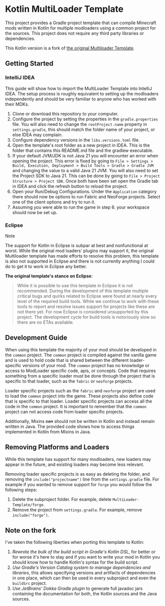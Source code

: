 # Kotlin MultiLoader Template

This project provides a Gradle project template that can compile Minecraft mods
written in Kotlin for multiple modloaders using a common project for the sources.
This project does not require any third party libraries or dependencies.

This Kotlin version is a fork of [the original Multiloader Template](https://github.com/jaredlll08/MultiLoader-Template).

## Getting Started

### IntelliJ IDEA
This guide will show how to import the MultiLoader Template into IntelliJ IDEA.
The setup process is roughly equivalent to setting up the modloaders independently
and should be very familiar to anyone who has worked with their MDKs.

1. Clone or download this repository to your computer.
2. Configure the project by setting the properties in the `gradle.properties` file.
   You will also need to change the `rootProject.name`  property in `settings.gradle`,
   this should match the folder name of your project, or else IDEA may complain.
3. Configure dependency versions in the `libs.versions.toml` file.
4. Open the template's root folder as a new project in IDEA.
   This is the folder that contains this README.md file and the gradlew executable.
5. If your default JVM/JDK is not Java 21 you will encounter an error when opening the project.
   This error is fixed by going to `File > Settings > Build, Execution, Deployment > Build Tools > Gradle > Gradle JVM`
   and changing the value to a valid Java 21 JVM.
   You will also need to set the Project SDK to Java 21.
   This can be done by going to `File > Project Structure > Project SDK`.
   Once both have been set open the Gradle tab in IDEA and click the refresh button to reload the project.
6. Open your Run/Debug Configurations. Under the `Application` category there should now be options to run Fabric and NeoForge projects. Select one of the client options and try to run it.
7. Assuming you were able to run the game in step 6. your workspace should now be set up.

### Eclipse

> [!NOTE]
> The support for Kotlin in Eclipse is subpar at best and nonfunctional at worst.
> While the original mod loaders' plugins may support it, the original Multiloader template
> has made efforts to resolve this problem, this template is also not supported in Eclipse
> and there is not currently anything I could do to get it to work in Eclipse any better.

**The original template's stance on Eclipse**:
> While it is possible to use this template in Eclipse it is not recommended.
> During the development of this template multiple critical bugs and quirks
> related to Eclipse were found at nearly every level of the required build tools.
> While we continue to work with these tools to report and resolve issues support
> for projects like these are not there yet. For now Eclipse is considered unsupported
> by this project. The development cycle for build tools is notoriously slow so there
> are no ETAs available.

## Development Guide
When using this template the majority of your mod should be developed
in the `common` project. The `common` project is compiled against the
vanilla game and is used to hold code that is shared between the different
loader-specific versions of your mod. The `common` project has no knowledge
or access to ModLoader specific code, apis, or concepts.
Code that requires something from a specific loader must be done through
the project that is specific to that loader, such as the `fabric` or `neoforge` projects.

Loader specific projects such as the `fabric` and `neoforge` project
are used to load the `common` project into the game. These projects
also define code that is specific to that loader.
Loader specific projects can access all the code in the `common` project.
It is important to remember that the `common` project can not access code
from loader specific projects.

Additionally, Mixins ~~can~~ should not be written in Kotlin and instead
remain written in Java.
The provided code shows how to access things implemented in Kotlin from Mixins in Java.

## Removing Platforms and Loaders
While this template has support for many modloaders, new loaders may appear in the future, and existing loaders may become less relevant.

Removing loader specific projects is as easy as deleting the folder, and removing the `include("projectname")` line from the `settings.gradle` file.
For example if you wanted to remove support for `forge` you would follow the following steps:

1. Delete the subproject folder. For example, delete `MultiLoader-Template/forge`.
2. Remove the project from `settings.gradle`. For example, remove `include("forge")`. 

## Note on the fork

I've taken the following liberties when porting this template to Kotlin:
1. *Rewrote the bulk of the build script in Gradle's Kotlin DSL*, for better or for
   worse it's here to stay and if you want to write your mod in Kotlin you should
   know how to handle Kotlin's syntax for the build script.
2. *Use Gradle's Version Catalog system to manage dependencies and libraries*, this allows
   specifying versions and artifacts of dependencies in one place, which can then be
   used in every subproject and even the `buildSrc` project.
3. *Use JetBrains' Dokka Gradle plugin* to generate full javadoc jars containing
   the documentation for both, the Kotlin sources and the Java sources.